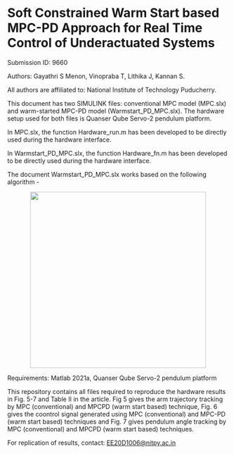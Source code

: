 
# Soft Constrained Warm Start based MPC-PD Approach for Real Time Control of Underactuated Systems
Submission ID: 9660

Authors: Gayathri S Menon, Vinopraba T, Lithika J, Kannan S.

All authors are affiliated to: National Institute of Technology Puducherry.

This document has two SIMULINK files: conventional MPC model (MPC.slx) and  warm-started MPC-PD model (Warmstart_PD_MPC.slx). The hardware setup used for both files is Quanser Qube Servo-2 pendulum platform. 

In MPC.slx, the function Hardware_run.m has been developed to be directly used during the hardware interface.

In Warmstart_PD_MPC.slx, the function Hardware_fn.m has been developed to be directly used during the hardware interface. 

The document Warmstart_PD_MPC.slx works based on the following algorithm -
<div align="center">
  <img src="https://github.com/user-attachments/assets/3dca5274-82f3-4d94-8a14-e01529a319a6" width="400">
</div>

Requirements: Matlab 2021a, Quanser Qube Servo-2 pendulum platform

This repository contains all files required to reproduce the hardware results in Fig. 5-7 and Table II in the article. Fig 5 gives the arm trajectory tracking by MPC (conventional) and MPCPD (warm start based) technique, Fig. 6 gives the coontrol signal generated using MPC (conventional) and MPC-PD (warm start based) techniques and Fig. 7 gives pendulum angle tracking by MPC (conventional) and MPCPD (warm start based) techniques.

For replication of results, contact: EE20D1006@nitpy.ac.in




